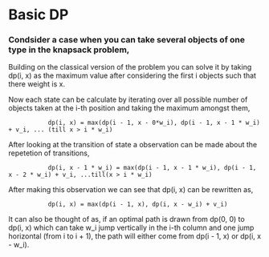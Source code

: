 
# Basic DP

### Condsider a case when you can take several objects of one type in the knapsack problem,
  
  Building on the classical version of the problem you can solve it by taking dp(i, x) as
  the maximum value after considering the first i objects such that there weight is x.
  
  Now each state can be calculate by iterating over all possible number of objects taken 
  at the i-th position and taking the maximum amongst them,
  
               dp(i, x) = max(dp(i - 1, x - 0*w_i), dp(i - 1, x - 1 * w_i) + v_i, ... (till x > i * w_i)
  
  After looking at the transition of state a observation can be made about the repetetion of
  transitions, 
  
               dp(i, x - 1 * w_i) = max(dp(i - 1, x - 1 * w_i), dp(i - 1, x - 2 * w_i) + v_i, ...till(x > i * w_i)
               
  After making this observation we can see that dp(i, x) can be rewritten as,
      
               dp(i, x) = max(dp(i - 1, x), dp(i, x - w_i) + v_i)
               
  It can also be thought of as, if an optimal path is drawn from dp(0, 0) to dp(i, x) which can take w_i jump vertically
  in the i-th column and one jump horizontal (from i to i + 1), the path will either come from dp(i - 1, x) or dp(i, x - w_i).
  
  
  
